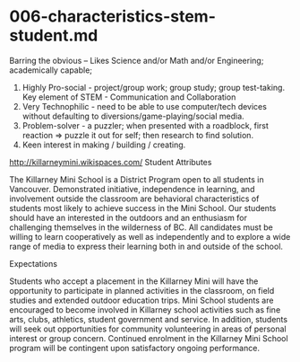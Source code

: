 # 006-characteristics-stem-student.md

Barring the obvious – Likes Science and/or Math and/or Engineering; academically capable; 

1. Highly Pro-social - project/group work; group study; group test-taking.  Key element of STEM - Communication and Collaboration
2. Very Technophilic - need to be able to use computer/tech devices without defaulting to diversions/game-playing/social media.
3. Problem-solver - a puzzler; when presented with a roadblock, first reaction => puzzle it out for self;  then research to find solution.
4. Keen interest in making / building / creating.

http://killarneymini.wikispaces.com/
Student Attributes

The Killarney Mini School is a District Program open to all students in Vancouver. Demonstrated initiative, independence in learning, and involvement outside the classroom are behavioral characteristics of students most likely to achieve success in the Mini School. Our students should have an interested in the outdoors and an enthusiasm for challenging themselves in the wilderness of BC.
All candidates must be willing to learn cooperatively as well as independently and to explore a wide range of media to express their learning both in and outside of the school.

Expectations

Students who accept a placement in the Killarney Mini will have the opportunity to participate in planned activities in the classroom, on field studies and extended outdoor education trips. Mini School students are encouraged to become involved in Killarney school activities such as fine arts, clubs, athletics, student government and service. In addition, students will seek out opportunities for community volunteering in areas of personal interest or group concern.
Continued enrolment in the Killarney Mini School program will be contingent upon satisfactory ongoing performance.








